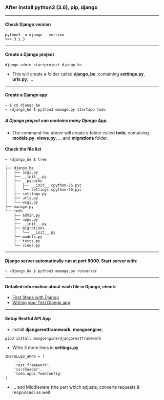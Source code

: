 ### After install python3 (3.6), pip, django 

---
#### Check Django version
```
python3 -m django --version
>>> 3.1.3
```

---
#### Create a Django project 
```
django-admin startproject django_be
```
* This will create a folder called **django_be**, containing **settings.py**, **urls.py**, ...

---
#### Create a Django app
```
~ $ cd django_be
~ /django_be $ python3 manage.py startapp todo
```
##### A Django project can contains many Django App. 
* The command line above will create a folder called **todo**, containing **models.py**, **views.py**, ... and **migrations** folder.

#### Check the file list 
```
~ /django_be $ tree
.
├── django_be
│   ├── asgi.py
│   ├── __init__.py
│   ├── __pycache__
│   │   ├── __init__.cpython-36.pyc
│   │   └── settings.cpython-36.pyc
│   ├── settings.py
│   ├── urls.py
│   └── wsgi.py
├── manage.py
└── todo
    ├── admin.py
    ├── apps.py
    ├── __init__.py
    ├── migrations
    │   └── __init__.py
    ├── models.py
    ├── tests.py
    └── views.py
```
---
#### Django server automatically run at port 8000. Start server with: 
```
~ /django_be $ python3 manage.py runserver
```

--- 
#### Detailed information about each file in Django, check: 
* [First Steps with Django](https://realpython.com/django-setup/)
* [Writing your first Django app](https://docs.djangoproject.com/en/4.0/intro/tutorial01/)

---
#### Setup Restful API App
* Install **djangorestframework**, **mongoengine**, 
```
pip3 install mongoengine/djangorestframework
```  
* Write 3 more lines in **settings.py**
```
INSTALLED_APPS = [
    ...
    'rest_framework',
    'corsheader'.
    'todo.apps.TodoConfig'
]
```

* ... and Middleware (the part which adjusts, converts requests & responses) as well

